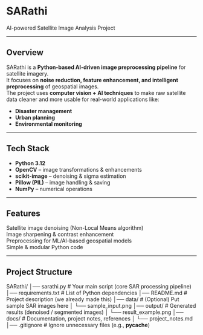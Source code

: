 # SARathi 
AI-powered Satellite Image Analysis Project  

---

##  Overview  
SARathi is a **Python-based AI-driven image preprocessing pipeline** for satellite imagery.  
It focuses on **noise reduction, feature enhancement, and intelligent preprocessing** of geospatial images.  
The project uses **computer vision + AI techniques** to make raw satellite data cleaner and more usable for real-world applications like:  
- **Disaster management** 
- **Urban planning** 
- **Environmental monitoring** 

---

##  Tech Stack  
- **Python 3.12**  
- **OpenCV** – image transformations & enhancements  
- **scikit-image** – denoising & sigma estimation  
- **Pillow (PIL)** – image handling & saving  
- **NumPy** – numerical operations  

---

##  Features  
 Satellite image denoising (Non-Local Means algorithm)  
 Image sharpening & contrast enhancement  
 Preprocessing for ML/AI-based geospatial models  
 Simple & modular Python code  

---

##  Project Structure  
SARathi/
│── sarathi.py              # Your main script (core SAR processing pipeline)
│── requirements.txt        # List of Python dependencies
│── README.md               # Project description (we already made this)
│── data/                   # (Optional) Put sample SAR images here
│   └── sample_input.png
│── output/                 # Generated results (denoised / segmented images)
│   └── result_example.png
│── docs/                   # Documentation, project notes, references
│   └── project_notes.md
│── .gitignore              # Ignore unnecessary files (e.g., __pycache__)
